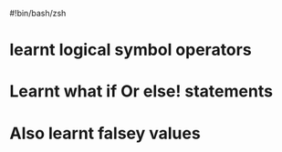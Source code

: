 #!bin/bash/zsh

# learnt logical symbol operators

# Learnt what if Or else! statements

# Also learnt falsey values

